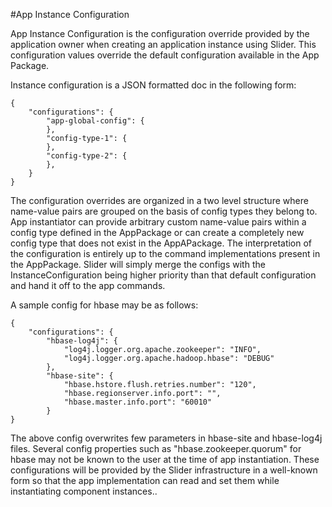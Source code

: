 <!---
   Licensed to the Apache Software Foundation (ASF) under one or more
   contributor license agreements.  See the NOTICE file distributed with
   this work for additional information regarding copyright ownership.
   The ASF licenses this file to You under the Apache License, Version 2.0
   (the "License"); you may not use this file except in compliance with
   the License.  You may obtain a copy of the License at

       http://www.apache.org/licenses/LICENSE-2.0

   Unless required by applicable law or agreed to in writing, software
   distributed under the License is distributed on an "AS IS" BASIS,
   WITHOUT WARRANTIES OR CONDITIONS OF ANY KIND, either express or implied.
   See the License for the specific language governing permissions and
   limitations under the License.
-->

#App Instance Configuration

App Instance Configuration is the configuration override provided by the application owner when creating an application instance using Slider. This configuration values override the default configuration available in the App Package.

Instance configuration is a JSON formatted doc in the following form:

```
{
    "configurations": {
        "app-global-config": {
        },
        "config-type-1": {
        },
        "config-type-2": {
        },
    }
}
```


The configuration overrides are organized in a two level structure where name-value pairs are grouped on the basis of config types they belong to. App instantiator can provide arbitrary custom name-value pairs within a config type defined in the AppPackage or can create a completely new config type that does not exist in the AppAPackage. The interpretation of the configuration is entirely up to the command implementations present in the AppPackage. Slider will simply merge the configs with the InstanceConfiguration being higher priority than that default configuration and hand it off to the app commands.

A sample config for hbase may be as follows:


```
{
    "configurations": {
        "hbase-log4j": {
            "log4j.logger.org.apache.zookeeper": "INFO",
            "log4j.logger.org.apache.hadoop.hbase": "DEBUG"
        },
        "hbase-site": {
            "hbase.hstore.flush.retries.number": "120",
            "hbase.regionserver.info.port": "",
            "hbase.master.info.port": "60010"
        }
}
```


The above config overwrites few parameters in hbase-site and hbase-log4j files. Several config properties such as "hbase.zookeeper.quorum" for hbase may not be known to the user at the time of app instantiation. These configurations will be provided by the Slider infrastructure in a well-known form so that the app implementation can read and set them while instantiating component instances..

